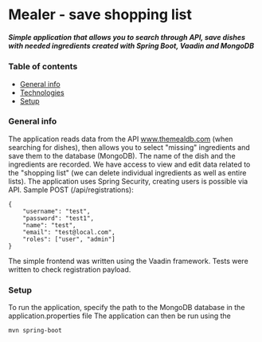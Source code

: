 # Mealer - save shopping list

##### Simple application that allows you to search through API, save dishes with needed ingredients created with Spring Boot, Vaadin and MongoDB

### Table of contents
* [General info](#general-info)
* [Technologies](#technologies)
* [Setup](#setup)

### General info
The application reads data from the API www.themealdb.com (when searching for dishes), then allows you to select "missing" ingredients and save them to the database (MongoDB). The name of the dish and the ingredients are recorded. 
We have access to view and edit data related to the "shopping list" (we can delete individual ingredients as well as entire lists).
The application uses Spring Security, creating users is possible via API. Sample POST (/api/registrations):
```
{
    "username": "test",
    "password": "test1",
    "name": "test",
    "email": "test@local.com",
    "roles": ["user", "admin"]
}
```
The simple frontend was written using the Vaadin framework.
Tests were written to check registration payload. 

### Setup
To run the application, specify the path to the MongoDB database in the application.properties file
The application can then be run using the 
```
mvn spring-boot
```

